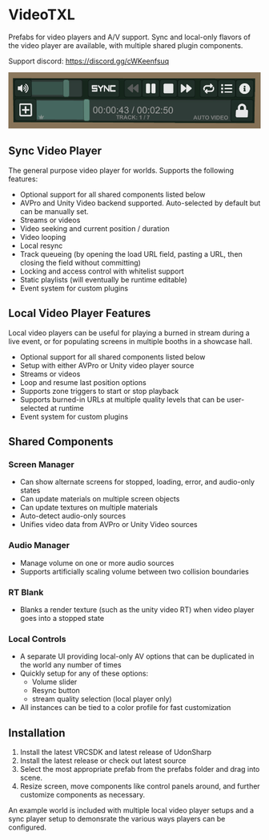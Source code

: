 # VideoTXL
Prefabs for video players and A/V support.  Sync and local-only flavors of the video player are available, with multiple shared plugin components.

Support discord: https://discord.gg/cWKeenfsuq

![Main video player controls](Docs/Images/main_controls.png)

## Sync Video Player
The general purpose video player for worlds.  Supports the following features:

* Optional support for all shared components listed below
* AVPro and Unity Video backend supported.  Auto-selected by default but can be manually set.
* Streams or videos
* Video seeking and current position / duration
* Video looping
* Local resync
* Track queueing (by opening the load URL field, pasting a URL, then closing the field without committing)
* Locking and access control with whitelist support
* Static playlists (will eventually be runtime editable)
* Event system for custom plugins

## Local Video Player Features
Local video players can be useful for playing a burned in stream during a live event, or for populating screens in multiple booths in a showcase hall.

* Optional support for all shared components listed below
* Setup with either AVPro or Unity video player source
* Streams or videos
* Loop and resume last position options
* Supports zone triggers to start or stop playback
* Supports burned-in URLs at multiple quality levels that can be user-selected at runtime
* Event system for custom plugins

## Shared Components
### Screen Manager
  * Can show alternate screens for stopped, loading, error, and audio-only states
  * Can update materials on multiple screen objects
  * Can update textures on multiple materials
  * Auto-detect audio-only sources
  * Unifies video data from AVPro or Unity Video sources
### Audio Manager
  * Manage volume on one or more audio sources
  * Supports artificially scaling volume between two collision boundaries
### RT Blank
  * Blanks a render texture (such as the unity video RT) when video player goes into a stopped state
### Local Controls
  * A separate UI providing local-only AV options that can be duplicated in the world any number of times
  * Quickly setup for any of these options:
    * Volume slider
    * Resync button
    * stream quality selection (local player only)
  * All instances can be tied to a color profile for fast customization

## Installation
1. Install the latest VRCSDK and latest release of UdonSharp
2. Install the latest release or check out latest source
3. Select the most appropriate prefab from the prefabs folder and drag into scene.
4. Resize screen, move components like control panels around, and further customize components as necessary.

An example world is included with multiple local video player setups and a sync player setup to demonsrate the various ways players can be configured.
